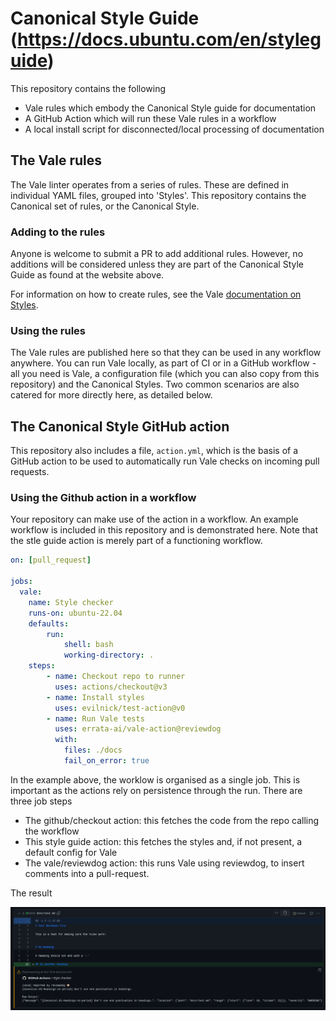 # Canonical Style Guide (https://docs.ubuntu.com/en/styleguide)

This repository contains the following

- Vale rules which embody the Canonical Style guide for documentation
- A GitHub Action which will run these Vale rules in a workflow
- A local install script for disconnected/local processing of documentation

## The Vale rules

The Vale linter operates from a series of rules. These are defined in individual YAML files, grouped into 'Styles'.
This repository contains the Canonical set of rules, or the Canonical Style. 

### Adding to the rules

Anyone is welcome to submit a PR to add additional rules. However, no additions will be considered unless they are part of the Canonical Style Guide as found at the website above.

For information on how to create rules, see the Vale [documentation on Styles][Vale styles].

### Using the rules

The Vale rules are published here so that they can be used in any workflow anywhere. You can run Vale locally, as part of CI or in a GitHub workflow - all you need is Vale, a configuration file (which you can also copy from this repository) and the Canonical Styles. Two common scenarios are also catered for more directly here, as detailed below.

## The Canonical Style GitHub action

This repository also includes a file, `action.yml`, which is the basis of a GitHub action to be used to automatically run Vale checks on incoming pull requests. 

### Using the Github action in a workflow

Your repository can make use of the action in a workflow. An example workflow is included in this repository and is demonstrated here. Note that the stle guide action is merely part of a functioning workflow.

```yaml
on: [pull_request]

jobs:
  vale:
    name: Style checker
    runs-on: ubuntu-22.04
    defaults:
        run:
            shell: bash
            working-directory: .
    steps:
        - name: Checkout repo to runner
          uses: actions/checkout@v3
        - name: Install styles
          uses: evilnick/test-action@v0
        - name: Run Vale tests
          uses: errata-ai/vale-action@reviewdog
          with:
            files: ./docs
            fail_on_error: true
```

In the example above, the worklow is organised as a single job. This is important as the actions rely on persistence through the run.
There are three job steps
 - The github/checkout action: this fetches the code from the repo calling the workflow
 - This style guide action: this fetches the styles and, if not present, a default config for Vale
 - The vale/reviewdog action: this runs Vale using reviewdog, to insert comments into a pull-request.

 The result

 ![Alt text](<Screenshot from 2023-11-03 19-46-45.png>)
<!-- LINKS -->
[Vale styles]: https://vale.sh/docs/topics/styles/